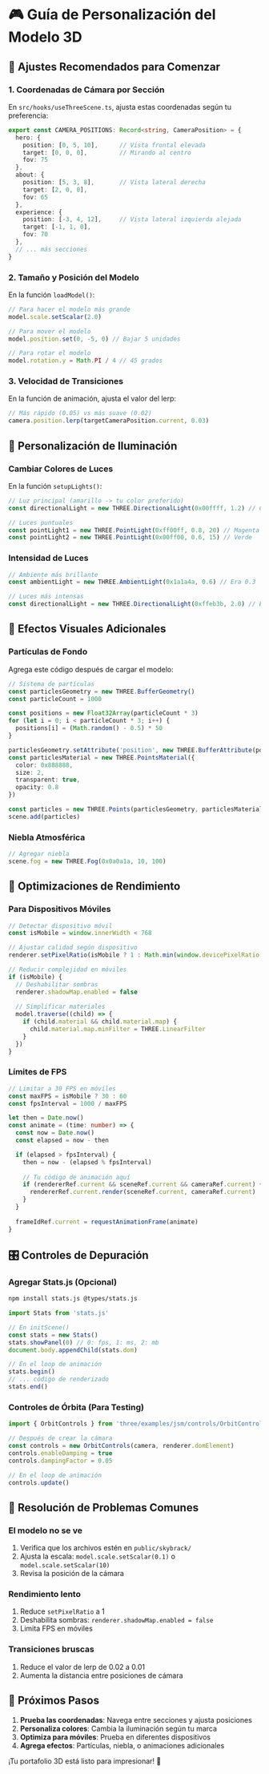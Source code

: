 # 🎮 Guía de Personalización del Modelo 3D

## 🎯 Ajustes Recomendados para Comenzar

### 1. Coordenadas de Cámara por Sección

En `src/hooks/useThreeScene.ts`, ajusta estas coordenadas según tu preferencia:

```typescript
export const CAMERA_POSITIONS: Record<string, CameraPosition> = {
  hero: {
    position: [0, 5, 10],      // Vista frontal elevada
    target: [0, 0, 0],         // Mirando al centro
    fov: 75
  },
  about: {
    position: [5, 3, 8],       // Vista lateral derecha
    target: [2, 0, 0],
    fov: 65
  },
  experience: {
    position: [-3, 4, 12],     // Vista lateral izquierda alejada
    target: [-1, 1, 0],
    fov: 70
  },
  // ... más secciones
}
```

### 2. Tamaño y Posición del Modelo

En la función `loadModel()`:

```typescript
// Para hacer el modelo más grande
model.scale.setScalar(2.0)

// Para mover el modelo
model.position.set(0, -5, 0) // Bajar 5 unidades

// Para rotar el modelo
model.rotation.y = Math.PI / 4 // 45 grados
```

### 3. Velocidad de Transiciones

En la función de animación, ajusta el valor del lerp:

```typescript
// Más rápido (0.05) vs más suave (0.02)
camera.position.lerp(targetCameraPosition.current, 0.03)
```

## 🎨 Personalización de Iluminación

### Cambiar Colores de Luces

En la función `setupLights()`:

```typescript
// Luz principal (amarillo -> tu color preferido)
const directionalLight = new THREE.DirectionalLight(0x00ffff, 1.2) // Cyan

// Luces puntuales
const pointLight1 = new THREE.PointLight(0xff00ff, 0.8, 20) // Magenta
const pointLight2 = new THREE.PointLight(0x00ff00, 0.6, 15) // Verde
```

### Intensidad de Luces

```typescript
// Ambiente más brillante
const ambientLight = new THREE.AmbientLight(0x1a1a4a, 0.6) // Era 0.3

// Luces más intensas
const directionalLight = new THREE.DirectionalLight(0xffeb3b, 2.0) // Era 1.2
```

## 🎪 Efectos Visuales Adicionales

### Partículas de Fondo

Agrega este código después de cargar el modelo:

```typescript
// Sistema de partículas
const particlesGeometry = new THREE.BufferGeometry()
const particleCount = 1000

const positions = new Float32Array(particleCount * 3)
for (let i = 0; i < particleCount * 3; i++) {
  positions[i] = (Math.random() - 0.5) * 50
}

particlesGeometry.setAttribute('position', new THREE.BufferAttribute(positions, 3))
const particlesMaterial = new THREE.PointsMaterial({
  color: 0x888888,
  size: 2,
  transparent: true,
  opacity: 0.8
})

const particles = new THREE.Points(particlesGeometry, particlesMaterial)
scene.add(particles)
```

### Niebla Atmosférica

```typescript
// Agregar niebla
scene.fog = new THREE.Fog(0x0a0a1a, 10, 100)
```

## 📱 Optimizaciones de Rendimiento

### Para Dispositivos Móviles

```typescript
// Detectar dispositivo móvil
const isMobile = window.innerWidth < 768

// Ajustar calidad según dispositivo
renderer.setPixelRatio(isMobile ? 1 : Math.min(window.devicePixelRatio, 2))

// Reducir complejidad en móviles
if (isMobile) {
  // Deshabilitar sombras
  renderer.shadowMap.enabled = false
  
  // Simplificar materiales
  model.traverse((child) => {
    if (child.material && child.material.map) {
      child.material.map.minFilter = THREE.LinearFilter
    }
  })
}
```

### Límites de FPS

```typescript
// Limitar a 30 FPS en móviles
const maxFPS = isMobile ? 30 : 60
const fpsInterval = 1000 / maxFPS

let then = Date.now()
const animate = (time: number) => {
  const now = Date.now()
  const elapsed = now - then

  if (elapsed > fpsInterval) {
    then = now - (elapsed % fpsInterval)
    
    // Tu código de animación aquí
    if (rendererRef.current && sceneRef.current && cameraRef.current) {
      rendererRef.current.render(sceneRef.current, cameraRef.current)
    }
  }
  
  frameIdRef.current = requestAnimationFrame(animate)
}
```

## 🎛️ Controles de Depuración

### Agregar Stats.js (Opcional)

```bash
npm install stats.js @types/stats.js
```

```typescript
import Stats from 'stats.js'

// En initScene()
const stats = new Stats()
stats.showPanel(0) // 0: fps, 1: ms, 2: mb
document.body.appendChild(stats.dom)

// En el loop de animación
stats.begin()
// ... código de renderizado
stats.end()
```

### Controles de Órbita (Para Testing)

```typescript
import { OrbitControls } from 'three/examples/jsm/controls/OrbitControls.js'

// Después de crear la cámara
const controls = new OrbitControls(camera, renderer.domElement)
controls.enableDamping = true
controls.dampingFactor = 0.05

// En el loop de animación
controls.update()
```

## 🔧 Resolución de Problemas Comunes

### El modelo no se ve
1. Verifica que los archivos estén en `public/skybrack/`
2. Ajusta la escala: `model.scale.setScalar(0.1)` o `model.scale.setScalar(10)`
3. Revisa la posición de la cámara

### Rendimiento lento
1. Reduce `setPixelRatio` a 1
2. Deshabilita sombras: `renderer.shadowMap.enabled = false`
3. Limita FPS en móviles

### Transiciones bruscas
1. Reduce el valor de lerp de 0.02 a 0.01
2. Aumenta la distancia entre posiciones de cámara

## 🚀 Próximos Pasos

1. **Prueba las coordenadas**: Navega entre secciones y ajusta posiciones
2. **Personaliza colores**: Cambia la iluminación según tu marca
3. **Optimiza para móviles**: Prueba en diferentes dispositivos
4. **Agrega efectos**: Partículas, niebla, o animaciones adicionales

¡Tu portafolio 3D está listo para impresionar! 🎉
